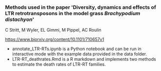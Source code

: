 ### Methods used in the paper 'Diversity, dynamics and effects of LTR retrotransposons in the model grass *Brachypodium distachyon*'
C Stritt, M Wyler, EL Gimmi, M Pippel, AC Roulin

https://www.biorxiv.org/content/10.1101/710657v1


- annotate_LTR-RTs.ipynb is a Python notebook and can be run in interactive mode with the example data provided in the data folder.
- LTR-RT_deathrates.Rmd is a R markdown and implements two methods to estimate the death rates of LTR-RT families. 
